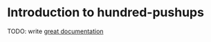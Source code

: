 # Introduction to hundred-pushups

TODO: write [great documentation](http://jacobian.org/writing/what-to-write/)
